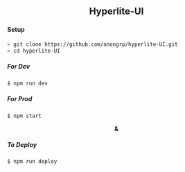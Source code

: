 ## <p align='center'> Hyperlite-UI </p>

#### Setup
```bash
> git clone https://github.com/anongrp/hyperlite-UI.git
> cd hyperlite-UI
```


##### For Dev
```bash
$ npm run dev
```

##### For Prod
```bash
$ npm start
```

**<p align='center'>&<p>**

##### To Deploy
```bash
$ npm run deploy
```
